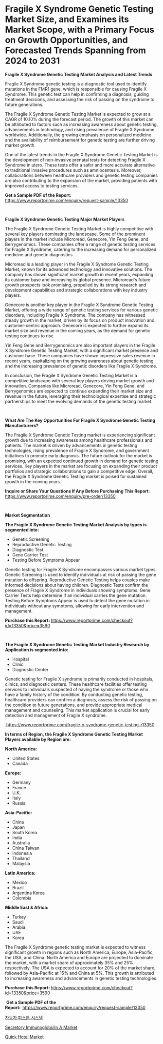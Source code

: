 <p><h1>Fragile X Syndrome Genetic Testing Market Size, and Examines its Market Scope, with a Primary Focus on Growth Opportunities, and Forecasted Trends Spanning from 2024 to 2031</h1></p><p><strong>Fragile X Syndrome Genetic Testing Market Analysis and Latest Trends</strong></p>
<p><p>Fragile X Syndrome genetic testing is a diagnostic tool used to identify mutations in the FMR1 gene, which is responsible for causing Fragile X Syndrome. This genetic test can help in confirming a diagnosis, guiding treatment decisions, and assessing the risk of passing on the syndrome to future generations.</p><p>The Fragile X Syndrome Genetic Testing Market is expected to grow at a CAGR of 10.10% during the forecast period. The growth of this market can be attributed to factors such as increasing awareness about genetic testing, advancements in technology, and rising prevalence of Fragile X Syndrome worldwide. Additionally, the growing emphasis on personalized medicine and the availability of reimbursement for genetic testing are further driving market growth.</p><p>One of the latest trends in the Fragile X Syndrome Genetic Testing Market is the development of non-invasive prenatal tests for detecting Fragile X Syndrome in utero. These tests offer a safer and more accurate alternative to traditional invasive procedures such as amniocentesis. Moreover, collaborations between healthcare providers and genetic testing companies are also contributing to the expansion of the market, providing patients with improved access to testing services.</p></p>
<p><strong>Get a Sample PDF of the Report:&nbsp;</strong> <a href="https://www.reportprime.com/enquiry/request-sample/13350">https://www.reportprime.com/enquiry/request-sample/13350</a></p>
<p>&nbsp;</p>
<p><strong>Fragile X Syndrome Genetic Testing Major Market Players</strong></p>
<p><p>The Fragile X Syndrome Genetic Testing Market is highly competitive with several key players dominating the landscape. Some of the prominent players in the market include Microread, Genecore, Yin Feng Gene, and Berrygenomics. These companies offer a range of genetic testing services for Fragile X Syndrome, catering to the increasing demand for personalized medicine and genetic diagnostics.</p><p>Microread is a leading player in the Fragile X Syndrome Genetic Testing Market, known for its advanced technology and innovative solutions. The company has shown significant market growth in recent years, expanding its customer base and increasing its global presence. Microread's future growth prospects look promising, propelled by its strong research and development capabilities and strategic collaborations with key industry players.</p><p>Genecore is another key player in the Fragile X Syndrome Genetic Testing Market, offering a wide range of genetic testing services for various genetic disorders, including Fragile X Syndrome. The company has witnessed steady growth in the market, driven by its focus on product innovation and customer-centric approach. Genecore is expected to further expand its market size and revenue in the coming years, as the demand for genetic testing continues to rise.</p><p>Yin Feng Gene and Berrygenomics are also important players in the Fragile X Syndrome Genetic Testing Market, with a significant market presence and customer base. These companies have shown impressive sales revenue in recent years, capitalizing on the growing awareness about genetic testing and the increasing prevalence of genetic disorders like Fragile X Syndrome.</p><p>In conclusion, the Fragile X Syndrome Genetic Testing Market is a competitive landscape with several key players driving market growth and innovation. Companies like Microread, Genecore, Yin Feng Gene, and Berrygenomics are expected to continue expanding their market size and revenue in the future, leveraging their technological expertise and strategic partnerships to meet the evolving demands of the genetic testing market.</p></p>
<p>&nbsp;</p>
<p><strong>What Are The Key Opportunities For Fragile X Syndrome Genetic Testing Manufacturers?</strong></p>
<p><p>The Fragile X Syndrome Genetic Testing market is experiencing significant growth due to increasing awareness among healthcare professionals and patients. The market is driven by advancements in genetic testing technologies, rising prevalence of Fragile X Syndrome, and government initiatives to promote early diagnosis. The future outlook for the market is promising, with an expected continued growth in demand for genetic testing services. Key players in the market are focusing on expanding their product portfolios and strategic collaborations to gain a competitive edge. Overall, the Fragile X Syndrome Genetic Testing market is poised for sustained growth in the coming years.</p></p>
<p><strong>Inquire or Share Your Questions If Any Before Purchasing This Report:</strong> <a href="https://www.reportprime.com/enquiry/pre-order/13350">https://www.reportprime.com/enquiry/pre-order/13350</a></p>
<p>&nbsp;</p>
<p><strong>Market Segmentation</strong></p>
<p><strong>The Fragile X Syndrome Genetic Testing Market Analysis by types is segmented into:</strong></p>
<p><ul><li>Genetic Screening</li><li>Reproductive Genetic Testing</li><li>Diagnostic Test</li><li>Gene Carrier Test</li><li>Testing Before Symptoms Appear</li></ul></p>
<p><p>Genetic testing for Fragile X Syndrome encompasses various market types. Genetic Screening is used to identify individuals at risk of passing the gene mutation to offspring. Reproductive Genetic Testing helps couples make informed decisions about having children. Diagnostic Tests confirm the presence of Fragile X Syndrome in individuals showing symptoms. Gene Carrier Tests help determine if an individual carries the gene mutation. Testing Before Symptoms Appear is used to detect the gene mutation in individuals without any symptoms, allowing for early intervention and management.</p></p>
<p><strong>Purchase this Report:&nbsp;</strong><a href="https://www.reportprime.com/checkout?id=13350&price=3590">https://www.reportprime.com/checkout?id=13350&price=3590</a></p>
<p>&nbsp;</p>
<p><strong>The Fragile X Syndrome Genetic Testing Market Industry Research by Application is segmented into:</strong></p>
<p><ul><li>Hospital</li><li>Clinic</li><li>Diagnostic Center</li></ul></p>
<p><p>Genetic testing for Fragile X syndrome is primarily conducted in hospitals, clinics, and diagnostic centers. These healthcare facilities offer testing services to individuals suspected of having the syndrome or those who have a family history of the condition. By conducting genetic testing, healthcare providers can confirm a diagnosis, assess the risk of passing on the condition to future generations, and provide appropriate medical management and counseling. This market application is crucial for early detection and management of Fragile X syndrome.</p></p>
<p><a href="https://www.reportprime.com/fragile-x-syndrome-genetic-testing-r13350">&nbsp;https://www.reportprime.com/fragile-x-syndrome-genetic-testing-r13350</a></p>
<p><strong>In terms of Region, the Fragile X Syndrome Genetic Testing Market Players available by Region are:</strong></p>
<p>
    <p> <strong> North America: </strong>
        <ul>
            <li>United States</li>
            <li>Canada</li>
        </ul>
        </p> 
    <p> <strong> Europe: </strong>
        <ul>
            <li>Germany</li>
            <li>France</li>
            <li>U.K.</li>
            <li>Italy</li>
            <li>Russia</li>
        </ul>
        </p> 
    <p> <strong> Asia-Pacific: </strong>
        <ul>
            <li>China</li>
            <li>Japan</li>
            <li>South Korea</li>
            <li>India</li>
            <li>Australia</li>
            <li>China Taiwan</li>
            <li>Indonesia</li>
            <li>Thailand</li>
            <li>Malaysia</li>
        </ul>
        </p> 
    <p> <strong> Latin America: </strong>
        <ul>
            <li>Mexico</li>
            <li>Brazil</li>
            <li>Argentina Korea</li>
            <li>Colombia</li>
        </ul>
        </p> 
    <p> <strong> Middle East & Africa: </strong>
        <ul>
            <li>Turkey</li>
            <li>Saudi</li>
            <li>Arabia</li>
            <li>UAE</li>
            <li>Korea</li>
        </ul>
    </p>
    </p>
<p><p>The Fragile X Syndrome genetic testing market is expected to witness significant growth in regions such as North America, Europe, Asia-Pacific, the USA, and China. North America and Europe are projected to dominate the market, with a market share of approximately 35% and 25% respectively. The USA is expected to account for 20% of the market share, followed by Asia-Pacific at 15% and China at 5%. This growth is attributed to increasing awareness and advancements in genetic testing technologies.</p></p>
<p><strong>Purchase this Report: </strong><a href="https://www.reportprime.com/checkout?id=13350&price=3590">https://www.reportprime.com/checkout?id=13350&price=3590</a></p>
<p>&nbsp;<strong>Get a Sample PDF of the Report:&nbsp;&nbsp;</strong><a href="https://www.reportprime.com/enquiry/request-sample/13350">https://www.reportprime.com/enquiry/request-sample/13350</a></p>
<p><strong></strong></p>
<p><p><a href="https://github.com/wallacBahrtyinger567686/Market-Research-Report-List-1/blob/main/510897122433.md">자동차 피스톤 시스템</a></p><p><a href="https://github.com/jodemen/Market-Research-Report-List-2/blob/main/secretory-immunoglobulin-a-market.md">Secretory Immunoglobulin A Market</a></p><p><a href="https://github.com/Sarissaschmalingtr6fz2739/Market-Research-Report-List-2/blob/main/quick-hotel-market.md">Quick Hotel Market</a></p></p>